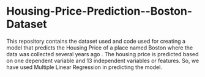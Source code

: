 # Housing-Price-Prediction--Boston-Dataset
This repository contains the dataset used and code used for creating a model that predicts the Housing Price of a place named Boston where the data was collected several years ago . The housing price is predicted based on one dependent variable and 13 independent variables or features. So, we have used Multiple Linear Regression in predicting the model.
